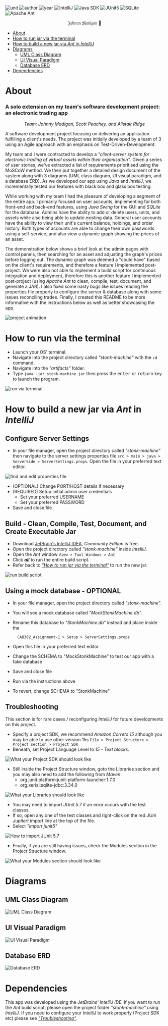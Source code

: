 ![unit](https://img.shields.io/badge/CAB302-Software%20Development-ff69b4?style=plastic)
![author](https://img.shields.io/badge/Author-Johnny%20Madigan-yellow?style=plastic)
![year](https://img.shields.io/badge/Year-2021-lightgrey?style=plastic)
![IntelliJ](https://img.shields.io/badge/IntelliJ-Community-blueviolet?style=plastic&logo=IntelliJ%20IDEA)
![Java SDK](https://img.shields.io/badge/Java%20SDK-Amazon%20Correto%2015-orange?style=plastic&logo=Java)
![JUnit5](https://img.shields.io/badge/JUnit5-5.7.0-green?style=plastic&logo=JUnit5)
![SQLite](https://img.shields.io/badge/SQLite%20JDBC-3.34.0-blue?style=plastic&logo=SQLite)
![Apache Ant](https://img.shields.io/badge/Apache%20Ant-critical?style=plastic&logo=Apache%20Ant)

<p align="center">𝔍𝔬𝔥𝔫𝔫𝔶 𝔐𝔞𝔡𝔦𝔤𝔞𝔫 🐰</p>

- [About](#about)
- [How to run jar via the terminal](#how-to-run-via-the-terminal)
- [How to build a new jar via *Ant* in *IntelliJ*](#how-to-build-a-new-jar-via-ant-in-intellij)
- [Diagrams](#diagrams)
  - [UML Class Diagram](#uml-class-diagram)
  - [UI Visual Paradigm](#ui-visual-paradigm)
  - [Database ERD](#database-erd)
- [Dependencies](#dependencies)

# About
### A solo extension on my team's software development project: an electronic trading app

<p align="center"><em>Team: Johnny Madigan, Scott Peachey, and Alistair Ridge</em></p>

A software development project focusing on delivering an application fulfilling a client's needs. The project was initially developed by a team of 3 using an Agile approach with an emphasis on Test-Driven-Development.

My team and I were contracted to develop a *"client-server system for electronic trading of virtual assets within their organisation"*. Given a series of user stories, we've extracted a list of requirements prioritised using the MoSCoW method. We then put together a detailed design document of the system along with 3 diagrams (UML class diagram, UI visual paradigm, and a database ERD). As we developed our app using *Java* and *IntelliJ*, we incrementally tested our features with black box and glass box testing.

While working with my team I had the pleasure of developing a segment of the entire app. I primarily focused on user accounts, implementing for both front-end and back-end features, using *Java Swing* for the GUI and *SQLite* for the database. Admins have the ability to add or delete users, units, and assets while also being able to update existing data. General user accounts have the ability to view their unit's current balance, holdings, and order history. Both types of accounts are able to change their own passwords using a self-service, and also view a dynamic graph showing the prices of an asset. 

The demonstration below shows a brief look at the admin pages with control panels, then searching for an asset and adjusting the graph's prices before logging out. The dynamic graph was deemed a "could have" based on the client's requirements, and therefore a feature I implemented post-project. We were also not able to implement a build script for continuous integration and deployment, therefore this is another feature I implemented post-project (using *Apache Ant* to clean, compile, test, document, and generate a JAR). I also fixed some nasty bugs like issues reading the properties file properly to configure the server & database along with some issues reconciling trades. Finally, I created this README to be more informative with the instructions below as well as better showcasing the app.

![project animation](/img/readme-images/ezgif-demonstration.gif)

# How to run via the terminal

- Launch your OS' terminal.
- Navigate into the project directory called *"stonk-machine"* with the `cd` command.
- Navigate into the *"artifacts"* folder.
- Type `java -jar stonk-machine.jar` then press the <kbd>enter</kbd> or <kbd>return</kbd> key to launch the program.

![run via terminal](/img/readme-images/run-via-terminal.gif)

# How to build a new jar via *Ant* in *IntelliJ*
## Configure Server Settings
- In your file manager, open the project directory called *"stonk-machine"* then navigate to the server settings properties file `src > main > java > ServerSide > ServerSettings.props`. Open the file in your preferred text editor.

![find and edit properties file](/img/readme-images/nav-to-props.gif)

- (OPTIONAL) Change PORT/HOST details if necessary
- (REQUIRED) Setup initial admin user credentials
    - Set your preferred USERNAME
    - Set your preferred PASSWORD
- Save and close file

## Build - Clean, Compile, Test, Document, and Create Executable Jar
- Download [JetBrain's IntelliJ IDEA](https://www.jetbrains.com/idea/download/#section=windows), *Community Edition* is free.
- Open the project directory called *"stonk-machine"* inside *IntelliJ*.
- Open the *Ant* window `View > Tool Windows > Ant`
- Click ***all*** to run the entire build script.
- Refer back to [*"How to run jar via the terminal"*](#how-to-run-via-the-terminal) to run the new jar.

![run build script](/img/readme-images/run-build-script.gif)

## Using a mock database - OPTIONAL
- In your file manager, open the project directory called *"stonk-machine"*.
- You will see a mock database called *"MockStonkMachine.db"*.
- Rename this database to *"StonkMachine.db"* instead and place inside the 

        CAB302_Assignment-1 > Setup > ServerSettings.props

- Open this file in your preferred text editor
- Change the SCHEMA to "MockStonkMachine" to test our app with a fake database
- Save and close file
- Run via the instructions above
- To revert, change SCHEMA to "StonkMachine"

## Troubleshooting
This section is for rare cases / reconfiguring *IntelliJ* for future developments on this project.

- Specify a project SDK, we recommend *Amazon Correto 15* although you may be able to use other version 15s `File > Project Structure > Project section > Project SDK`
- Beneath, set Project Language Level to *15 - Text blocks*.

![What your Project SDK should look like](/img/readme-images/project-SDK.png)

- Still inside the Project Structure window, goto the Libraries section and you may also need to add the following from *Maven*:
    - org.junit.platform:junit-platform-launcher:1.7.0
    - org.xerial:sqlite-jdbc:3.34.0

![What your Libraries should look like](/img/readme-images/libraries.png)

- You may need to import *JUnit 5.7* if an error occurs with the test classes.
- If so, open any one of the test classes and right-click on the red *JUni Jupitert* import line at the top of the file.
- Select *"import junit5"*

![How to import JUnit 5.7](/img/readme-images/import-junit.png)

- Finally, if you are still having issues, check the Modules section in the Project Structure window.

![What your Modules section should look like](/img/readme-images/modules.png)

# Diagrams
## UML Class Diagram
![UML Class Diagram](/docs/diagrams/Class-Diagram-V3.png)

## UI Visual Paradigm
![UI Visual Paradigm](/docs/diagrams/GUI-Diagram-V2.jpg)

## Database ERD
![Database ERD](/docs/diagrams/Database-ERD.png)

# Dependencies
This app was developed using the *JetBrains' IntelliJ IDE*. If you want to run the *Ant* build script, please open the project folder *"stonk-machine"* using *IntelliJ*. If you need to configure your IntelliJ to work properly (Project SDK etc) please see [*"Troubleshooting"*](#troubleshooting).
